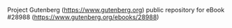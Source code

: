 Project Gutenberg (https://www.gutenberg.org) public repository for eBook #28988 (https://www.gutenberg.org/ebooks/28988)
